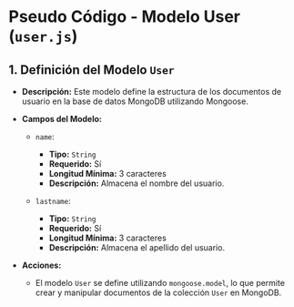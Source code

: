 # Pseudo Código - Modelo User (`user.js`)

## 1. Definición del Modelo `User`

- **Descripción:** Este modelo define la estructura de los documentos de usuario en la base de datos MongoDB utilizando Mongoose.

- **Campos del Modelo:**

  - `name`:

    - **Tipo:** `String`
    - **Requerido:** Sí
    - **Longitud Mínima:** 3 caracteres
    - **Descripción:** Almacena el nombre del usuario.

  - `lastname`:
    - **Tipo:** `String`
    - **Requerido:** Sí
    - **Longitud Mínima:** 3 caracteres
    - **Descripción:** Almacena el apellido del usuario.

- **Acciones:**
  - El modelo `User` se define utilizando `mongoose.model`, lo que permite crear y manipular documentos de la colección `User` en MongoDB.
